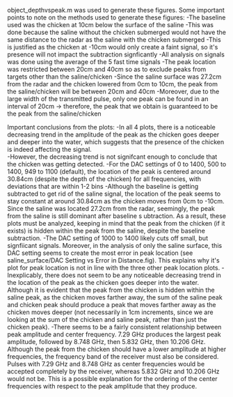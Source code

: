 object_depthvspeak.m was used to generate these figures.
Some important points to note on the methods used to generate these figures:
-The baseline used was the chicken at 10cm below the surface of the saline
	-This was done because the saline without the chicken submerged would not have the same distance to the radar as the saline with the chicken submerged
	-This is justified as the chicken at -10cm would only create a faint signal, so it's presence will not impact the subtraction signficantly
-All analysis on signals was done using the average of the 5 fast time signals
-The peak location was restricted between 20cm and 40cm so as to exclude peaks from targets other than the saline/chicken 
	-Since the saline surface was 27.2cm from the radar and the chicken lowered from 0cm to 10cm, the peak from the saline/chicken will be between 20cm and 40cm
	-Moreover, due to the large width of the transmitted pulse, only one peak can be found in an interval of 20cm -> therefore, the peak that we obtain is guaranteed to be the peak from the saline/chicken

Important conclusions from the plots:
-In all 4 plots, there is a noticeable decreasing trend in the amplitude of the peak as the chicken goes deeper and deeper into the water, which suggests that the presence of the chicken is indeed affecting the signal.  
	-However, the decreasing trend is not signifcant enough to conclude that the chicken was getting detected. 
-For the DAC settings of 0 to 1400, 500 to 1400, 949 to 1100 (default), the location of the peak is centered around 30.84cm (despite the depth of the chicken) for all frequencies, with deviations that are within 1-2 bins
	-Although the baseline is getting subtracted to get rid of the saline signal, the location of the peak seems to stay constant at around 30.84cm as the chicken moves from 0cm to -10cm. Since the saline was located 27.2cm from the radar, seemingly, the peak from the saline is still dominant after baseline s		ubtraction. As a result, these plots must be analyzed, keeping in mind that the peak from the chicken (if it exists) is hidden within the peak from the saline, despite the baseline subtraction. 
	-The DAC setting of 1000 to 1400 likely cuts off small, but signfiicant signals. Moreover, in the analysis of only the saline surface, this DAC setting seems to create the most error in peak location (see saline_surface/DAC Setting vs Error in Distance.fig). This explains why it's plot for peak location is not in line with the three other peak location plots. 
-Inexplicably, there does not seem to be any noticeable decreasing trend in the location of the peak as the chicken goes deeper into the water. Although it is evident that the peak from the chicken is hidden within the saline peak, as the chicken moves farther away, the sum of the saline peak and chicken peak should produce a peak that moves farther away as the chicken moves deeper (not necessarily in 1cm increments, since we are looking at the sum of the chicken and saline peak, rather than just the chicken peak). 
-There seems to be a fairly consistent relationship between peak amplitude and center frequency. 7.29 GHz produces the largest peak amplitude, followed by 8.748 GHz, then 5.832 GHz, then 10.206 GHz. Although the peak from the chicken should have a lower amplitude at higher frequencies, the frequency band of the receiver must also be considered. Pulses with 7.29 GHz and 8.748 GHz as center frequencies would be accepted completely by the receiver, whereas 5.832 GHz and 10.206 GHz would not be. This is a possible explanation for the ordering of the center frequencies with respect to the peak amplitude that they produce. 

